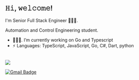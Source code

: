 <h2> 𝙷𝚒, 𝚠𝚎𝚕𝚌𝚘𝚖𝚎! </h2>

I'm Senior Full Stack Engineer  👨🏻‍💻.

Automation and Control Engineering student. 

- 👨🏻‍💻. I’m currently working on Go and Typescript
- ⚡ Languages: TypeScript, JavaScript, Go, C#, Dart, python

<br>

<a href = "https://www.linkedin.com/in/maicon-jobim/">
  <img src = "https://img.shields.io/badge/linkedin-%230077B5.svg?&style=for-the-badge&logo=linkedin&logoColor=white">
</a>

[![Gmail Badge](https://img.shields.io/badge/gmail-D14836?&style=for-the-badge&logo=gmail&logoColor=white)](mailto:maicon.jobim@gmail.com)



